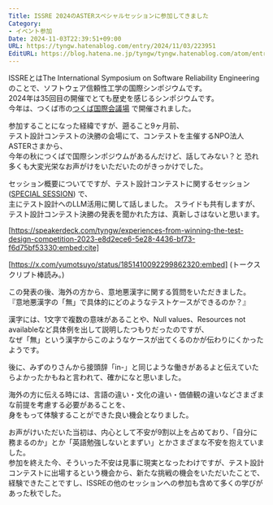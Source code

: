 ```yaml
---
Title: ISSRE 2024のASTERスペシャルセッションに参加してきました
Category:
- イベント参加
Date: 2024-11-03T22:39:51+09:00
URL: https://tyngw.hatenablog.com/entry/2024/11/03/223951
EditURL: https://blog.hatena.ne.jp/tyngw/tyngw.hatenablog.com/atom/entry/6802418398300133911
---
```


ISSREとはThe International Symposium on Software Reliability Engineeringのことで、ソフトウェア信頼性工学の国際シンポジウムです。  
2024年は35回目の開催でとても歴史を感じるシンポジウムです。  
今年は、つくば市の[つくば国際会議場](https://www.epochal.or.jp/) で開催されました。  

参加することになった経緯ですが、遡ること9ヶ月前、  
テスト設計コンテストの決勝の会場にて、コンテストを主催するNPO法人ASTERさまから、  
今年の秋につくばで国際シンポジウムがあるんだけど、話してみない？と  恐れ多くも大変光栄なお声がけをいただいたのがきっかけでした。  

セッション概要についてですが、テスト設計コンテストに関するセッション([SPECIAL SESSION](https://issre.github.io/2024/ss_program_aster.html)) で、  
主にテスト設計へのLLM活用に関して話しました。 
スライドも共有しますが、テスト設計コンテスト決勝の発表を聞かれた方は、真新しさはないと思います。  

[https://speakerdeck.com/tyngw/experiences-from-winning-the-test-design-competition-2023-e8d2ece6-5e28-4436-bf73-f6d75bf53330:embed:cite]


[https://x.com/yumotsuyo/status/1851410092299862320:embed]
(トークスクリプト棒読み。)

この発表の後、海外の方から、意地悪漢字に関する質問をいただきました。  
『意地悪漢字の「無」で具体的にどのようなテストケースができるのか？』

漢字には、1文字で複数の意味があることや、Null values、Resources not availableなど具体例を出して説明したつもりだったのですが、  
なぜ「無」という漢字からこのようなケースが出てくるのかが伝わりにくかったようです。  

後に、みずのりさんから接頭辞「in-」と同じような働きがあるよと伝えていたらよかったかもねと言われて、確かになと思いました。  

海外の方に伝える時には、言語の違い・文化の違い・価値観の違いなどさまざまな前提を考慮する必要があることを、  
身をもって体験することができた良い機会となりました。  

お声がけいただいた当初は、内心として不安が9割以上を占めており、「自分に務まるのか」とか「英語勉強しないとまずい」とかさまざまな不安を抱えていました。  
参加を終えた今、そういった不安は見事に現実となったわけですが、テスト設計コンテストに出場するという機会から、新たな挑戦の機会をいただいたことで、経験できたことですし、ISSREの他のセッションへの参加も含めて多くの学びがあった秋でした。  
